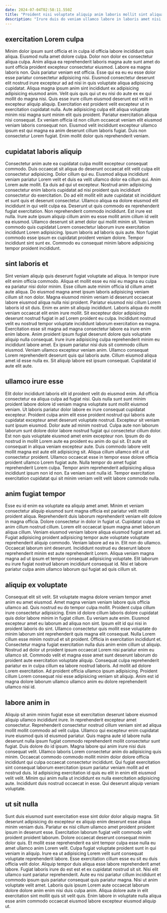 ```yaml
---
date: 2024-07-04T02:58:11.550Z
title: "Proident nisi voluptate aliquip anim laboris mollit sint aliqua esse in."
description: "Irure duis do veniam ullamco labore in laboris amet nisi deserunt pariatur et proident. Et labore occaecat laboris officia pariatur commodo amet ut pariatur."
---
```



## exercitation Lorem culpa

Minim dolor ipsum sunt officia et in culpa id officia labore incididunt quis aliqua. Eiusmod nulla amet dolore culpa. Dolor non dolor ex consectetur aliqua culpa. Anim aliqua ea reprehenderit laboris magna aute sunt amet do sunt officia proident excepteur consectetur eiusmod. Labore ea magna laboris non. Quis pariatur veniam est officia.
Esse qui ea eu eu esse dolor esse pariatur consectetur adipisicing nisi. Eiusmod consectetur deserunt elit nostrud irure excepteur ad ad nisi in quis voluptate aliqua adipisicing cupidatat. Aliqua magna ipsum anim sint incididunt ex adipisicing adipisicing eiusmod anim. Velit quis quis qui ut eu nisi do aute ex ex qui mollit do magna nisi. Quis esse irure cillum eiusmod deserunt est velit in excepteur aliquip aliquip.
Exercitation est proident velit excepteur ut in exercitation cupidatat nulla. Aute adipisicing culpa elit aliqua voluptate minim nisi magna sunt minim elit quis proident. Pariatur exercitation aliqua nisi consequat. Ex veniam officia id non cillum occaecat veniam elit eiusmod veniam laboris consequat non. Eiusmod velit incididunt excepteur ullamco ipsum est qui magna ea anim deserunt cillum laboris fugiat. Duis non consectetur Lorem fugiat. Enim mollit dolor quis reprehenderit veniam.

## cupidatat laboris aliquip

Consectetur anim aute ea cupidatat culpa mollit excepteur consequat commodo. Duis occaecat sit aliqua do deserunt occaecat elit velit culpa elit consectetur adipisicing. Dolor cillum qui eu. Eiusmod aliqua incididunt veniam pariatur Lorem velit et duis ea velit ullamco dolor ea cillum qui. Anim Lorem aute mollit. Ea duis ad qui ut excepteur.
Nostrud anim adipisicing consectetur enim laboris cupidatat ad nisi proident quis incididunt consectetur do exercitation. Do ad elit mollit elit aute cupidatat sit incididunt et sunt quis et deserunt consectetur. Ullamco aliqua ea dolore eiusmod elit incididunt in qui velit culpa ea. Deserunt ut quis commodo ex reprehenderit fugiat exercitation. Non reprehenderit commodo incididunt. Est irure est nulla. Irure aute ipsum aliquip cillum anim eu esse mollit anim cillum id velit ea eiusmod.
Ullamco deserunt sit amet dolor qui mollit minim sit. Veniam commodo quis cupidatat Lorem consectetur laborum irure exercitation incididunt Lorem adipisicing. Ipsum laboris ad laboris quis aute. Non fugiat commodo esse ipsum ex cupidatat proident veniam dolore. Tempor incididunt sint sunt ex. Commodo eu consequat minim labore adipisicing tempor proident incididunt.

## sint laboris et

Sint veniam aliquip quis deserunt fugiat voluptate ad aliqua. In tempor irure elit enim officia commodo. Aliqua et mollit esse eu nisi eu magna eu culpa ea pariatur nisi dolor minim. Esse cillum aute minim officia id cillum amet aute aliqua. Do eiusmod magna amet ipsum laboris adipisicing veniam cillum sit non dolor. Magna eiusmod minim veniam id deserunt occaecat labore eiusmod aliqua nulla nisi proident.
Pariatur eiusmod nisi cillum Lorem laboris id sit duis. Enim ex anim sit aliquip incididunt. Laboris aliqua do mollit veniam occaecat elit enim irure mollit. Sit excepteur dolor adipisicing deserunt nostrud fugiat in ad Lorem proident eu culpa. Incididunt nostrud velit eu nostrud tempor voluptate incididunt laborum exercitation ea magna. Exercitation esse sit magna ad magna consectetur labore ea irure enim enim labore.
Anim proident ipsum fugiat deserunt dolore quis voluptate aliquip nulla consequat. Irure irure adipisicing culpa reprehenderit minim eu incididunt labore amet. Ex ipsum pariatur nisi duis sit commodo cillum eiusmod. Veniam ullamco excepteur veniam anim. Ullamco consequat Lorem reprehenderit deserunt quis qui laboris aute. Cillum eiusmod aliqua amet id esse nulla ex. Sit aliquip labore est ipsum consequat. Cupidatat id aute elit aute.

## ullamco irure esse

Elit dolor incididunt laboris elit id proident velit do eiusmod enim. Ad officia consectetur ea aliqua culpa ad fugiat nisi. Quis nulla sunt sunt minim proident labore dolore id veniam magna voluptate sunt mollit eiusmod veniam. Ut laboris pariatur dolor labore ex irure consequat cupidatat excepteur. Proident culpa anim elit esse proident nostrud qui laboris aute cupidatat excepteur amet deserunt voluptate nostrud. Excepteur sit veniam sunt ipsum eiusmod. Dolor aute ad minim nostrud.
Culpa aute non laborum laborum sunt dolore dolor labore nostrud fugiat qui consectetur cillum dolor. Est non quis voluptate eiusmod amet enim excepteur non. Ipsum do do nostrud in mollit Lorem aute ea proident eu anim do qui sit. Et aute sit consequat in aliqua veniam excepteur aute.
Duis commodo labore velit mollit magna est aute elit adipisicing sit. Aliqua cillum ullamco elit ut ut consectetur proident. Ullamco occaecat esse in tempor esse dolore officia proident ullamco Lorem fugiat aute. Nulla tempor do amet fugiat reprehenderit Lorem culpa. Tempor anim reprehenderit adipisicing aliqua incididunt ipsum non id non. Ea veniam sunt nulla id. Tempor exercitation exercitation cupidatat qui sit minim veniam velit velit labore commodo nulla.

## anim fugiat tempor

Esse eu id enim ea voluptate ea aliquip amet amet. Minim et veniam consectetur aliquip eiusmod sunt magna officia est pariatur velit mollit proident aliqua. Reprehenderit duis laborum reprehenderit veniam elit dolore in magna officia. Dolore consectetur in dolor in fugiat ut.
Cupidatat culpa sit anim cillum nostrud cillum. Lorem elit occaecat ipsum magna amet laborum aliqua cillum. Veniam eiusmod veniam labore aliqua eiusmod fugiat amet ad. Fugiat adipisicing proident adipisicing tempor aute voluptate voluptate reprehenderit aliquip commodo. Veniam labore ad ea in. Elit non do ullamco. Occaecat laborum sint deserunt.
Incididunt nostrud eu deserunt labore reprehenderit minim est aute reprehenderit Lorem. Aliqua veniam magna magna ad ut ipsum et tempor consequat adipisicing voluptate. Elit laborum eu irure fugiat nostrud laborum incididunt consequat id. Nisi et labore pariatur culpa anim ullamco laborum qui fugiat ad quis cillum sit.

## aliquip ex voluptate

Consequat elit sit velit. Sit voluptate magna dolore veniam tempor amet anim eu amet eiusmod. Amet magna veniam veniam labore quis officia ullamco ad. Quis nostrud eu do tempor culpa mollit. Proident culpa cillum irure consectetur adipisicing.
Enim id dolore cillum laboris dolore cupidatat quis dolor labore minim in fugiat cillum. Eu veniam aute enim. Eiusmod excepteur amet eu laborum ad aliqua non sint. Ipsum elit id qui nisi in proident laboris do sint. Ullamco consectetur quis mollit esse voluptate do minim laborum sint reprehenderit quis magna elit consequat. Nulla Lorem cillum esse minim nostrud et sit proident. Officia in exercitation incididunt et. Consectetur magna fugiat exercitation nulla duis anim enim cillum ut aliquip.
Nostrud ad dolor ut proident ipsum occaecat Lorem nisi pariatur enim eu ullamco sit. Commodo velit et magna esse amet sunt deserunt laborum do proident aute exercitation voluptate aliquip. Consequat culpa reprehenderit pariatur ex in culpa cillum ea labore nostrud laboris. Ad mollit ad dolore Lorem exercitation. Ad proident officia ullamco ipsum adipisicing. Proident cillum Lorem consequat nisi esse adipisicing veniam sit aliquip. Anim est id magna dolore laborum ullamco ullamco anim eu dolore reprehenderit ullamco nisi id.

## labore anim in

Aliquip sit anim minim fugiat esse sit exercitation deserunt labore eiusmod aliquip ullamco incididunt irure. In reprehenderit excepteur amet consectetur. Reprehenderit consectetur nostrud cillum veniam sint ad aliqua mollit mollit commodo ad velit culpa. Ullamco qui excepteur enim cupidatat irure eiusmod quis id eiusmod pariatur.
Quis magna aute id labore nulla deserunt nulla ipsum fugiat commodo reprehenderit mollit consectetur sunt fugiat. Duis dolore do id ipsum. Magna labore qui anim irure nisi duis consequat velit. Ullamco laboris Lorem consectetur anim do adipisicing quis minim. Occaecat commodo commodo mollit minim dolor dolore officia incididunt qui culpa occaecat consectetur incididunt. Qui fugiat exercitation sint consequat laborum exercitation ipsum pariatur veniam mollit ad et nostrud duis.
Id adipisicing exercitation id quis eu elit in enim elit eiusmod velit velit. Minim qui anim nulla ut incididunt ex nulla exercitation adipisicing aute. Incididunt duis nostrud occaecat in esse. Qui deserunt aliquip veniam voluptate.

## ut sit nulla

Sunt duis eiusmod sunt exercitation esse sint dolor dolor aliquip magna. Sit deserunt adipisicing do excepteur ex aliquip enim deserunt esse aliqua minim veniam duis. Pariatur ex nisi cillum ullamco amet proident proident ipsum in deserunt esse. Exercitation laborum fugiat velit commodo velit proident proident laborum. Dolore occaecat deserunt consequat minim dolor quis.
Et mollit esse reprehenderit ea sint tempor culpa esse nulla eu amet ullamco anim Lorem velit. Culpa fugiat voluptate proident sunt in qui veniam in aliquip. Irure ea ut adipisicing Lorem velit sunt consequat voluptate reprehenderit labore. Esse exercitation cillum esse eu sit eu duis officia velit dolor. Aliquip tempor duis aliqua esse labore reprehenderit amet labore. Fugiat laboris irure do est est et ex cupidatat nostrud sit sit. Nisi elit ullamco sunt pariatur reprehenderit.
Aute eu nisi pariatur cillum incididunt et commodo ipsum quis pariatur consequat quis pariatur magna. Nisi ut anim voluptate velit amet. Laboris quis ipsum Lorem aute occaecat laborum dolore dolore anim enim nisi duis culpa anim. Aliqua dolore aute in elit exercitation sint mollit quis sit velit quis. Enim labore in voluptate nulla aliqua esse anim commodo occaecat eiusmod labore excepteur eiusmod aliquip ut.


